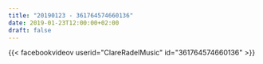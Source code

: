 ```yaml
---
title: "20190123 - 361764574660136"
date: 2019-01-23T12:00:00+02:00
draft: false
---
```


{{< facebookvideov userid="ClareRadelMusic" id="361764574660136" >}}
